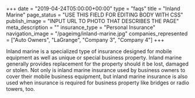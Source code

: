+++
date = "2019-04-24T05:00:00+00:00"
type = "faqs"
title = "Inland Marine"
page_status = "USE THIS FIELD FOR EDITING BODY WITH CSS"
publish_image = "INPUT URL TO PHOTO THAT DESCRIBES THE PAGE"
meta_description = ""
insurance_type = "Personal Insurance"
navigation_image = "/pageimg/inland-marine.jpg"
companies_represented = ["Auto Owners", "LaGrange", "Company 3", "Company 4"]
+++

Inland marine is a specialized type of insurance designed for mobile equipment as well as unique or special business property. Inland marine generally provides replacement for the property should it be lost, damaged or stolen. Not only is inland marine insurance used by business owners to cover their mobile business equipment, but inland marine insurance is also used when insurance is required for business property like bridges or radio towers, too.